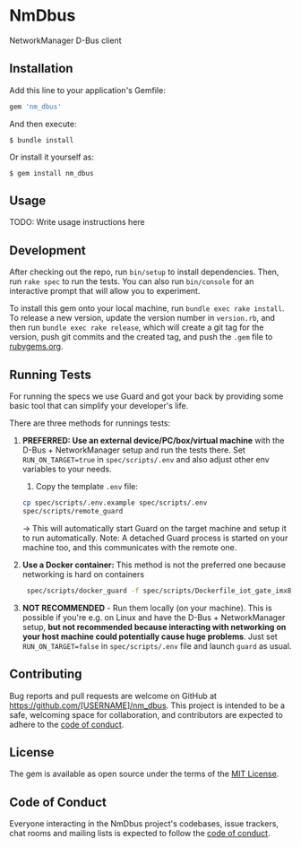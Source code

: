 # NmDbus

NetworkManager D-Bus client

## Installation

Add this line to your application's Gemfile:

```ruby
gem 'nm_dbus'
```

And then execute:

    $ bundle install

Or install it yourself as:

    $ gem install nm_dbus

## Usage

TODO: Write usage instructions here

## Development

After checking out the repo, run `bin/setup` to install dependencies. Then, run `rake spec` to run the tests. You can also run `bin/console` for an interactive prompt that will allow you to experiment.

To install this gem onto your local machine, run `bundle exec rake install`. To release a new version, update the version number in `version.rb`, and then run `bundle exec rake release`, which will create a git tag for the version, push git commits and the created tag, and push the `.gem` file to [rubygems.org](https://rubygems.org).

## Running Tests

For running the specs we use Guard and got your back by providing some basic tool that can simplify your developer's life.

There are three methods for runnings tests:

1. **PREFERRED: Use an external device/PC/box/virtual machine** with the D-Bus + NetworkManager setup and run the tests there. Set `RUN_ON_TARGET=true` in `spec/scripts/.env` and also adjust other env variables to your needs.
   1. Copy the template `.env` file:

   ```bash
   cp spec/scripts/.env.example spec/scripts/.env
   spec/scripts/remote_guard
   ```
    -> This will automatically start Guard on the target machine and setup it to run automatically.
   Note: A detached Guard process is started on your machine too, and this communicates with the remote one.

2. **Use a Docker container:** This method is not the preferred one because networking is hard on containers
   ```bash
    spec/scripts/docker_guard -f spec/scripts/Dockerfile_iot_gate_imx8_debian_buster_compile_ruby
   ```

3. **NOT RECOMMENDED** - Run them locally (on your machine). This is possible if you're e.g. on Linux and have the D-Bus + NetworkManager setup, **but not recommended because interacting with networking on your host machine could potentially cause huge problems**.
   Just set `RUN_ON_TARGET=false` in `spec/scripts/.env` file and launch `guard` as usual. 
   

## Contributing

Bug reports and pull requests are welcome on GitHub at https://github.com/[USERNAME]/nm_dbus. This project is intended to be a safe, welcoming space for collaboration, and contributors are expected to adhere to the [code of conduct](https://github.com/[USERNAME]/nm_dbus/blob/master/CODE_OF_CONDUCT.md).

## License

The gem is available as open source under the terms of the [MIT License](https://opensource.org/licenses/MIT).

## Code of Conduct

Everyone interacting in the NmDbus project's codebases, issue trackers, chat rooms and mailing lists is expected to follow the [code of conduct](https://github.com/[USERNAME]/nm_dbus/blob/master/CODE_OF_CONDUCT.md).
